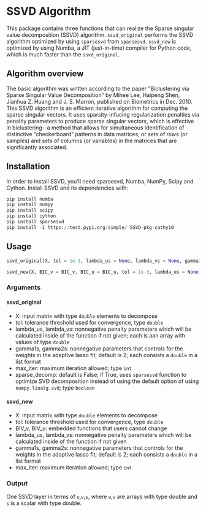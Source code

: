 # SSVD Algorithm

This package contains three functions that can realize the Sparse singular value decomposition (SSVD) algorithm. `ssvd_original` performs the SSVD algorithm optimized by using `sparsesvd` from `sparsesvd`. `ssvd_new` is optimized by using Numba, a JIT (just-in-time) compiler for Python code, which is much faster than the `ssvd_original`.

## Algorithm overview
The basic algorithm was written according to the paper "Biclustering via Sparse Singular Value Decomposition" by Mihee Lee, Haipeng Shen, Jianhua Z. Huang and J. S. Marron, published on Biometrics in Dec. 2010. This SSVD algorithm is an efficient iterative algorithm for computing the sparse singular vectors. It uses sparsity-infucing regularization penalties via penaltiy parameters to produce sparse singular vectors, which is effective in biclustering--a method that allows for simultaneous identification of distinctive “checkerboard” patterns in data matrices, or sets of rows (or samples) and sets of columns (or variables) in the matrices that are significantly associated.

## Installation 

In order to install SSVD, you’ll need sparsesvd, Numba, NumPy, Scipy and Cython.
Install SSVD and its dependencies with:

```python
pip install numba
pip install numpy
pip install scipy
pip install cython
pip install sparsesvd
pip install -i https://test.pypi.org/simple/ SSVD-pkg-cathy10
```

## Usage

```python
ssvd_original(X, tol = 1e-3, lambda_us = None, lambda_vs = None, gamma1s = [2], gamma2s = [2], max_iter = 20, sparse_decomp = False)

ssvd_new(X, BIC_v = BIC_v, BIC_u = BIC_u, tol = 1e-3, lambda_us = None, lambda_vs = None, gamma1s=None, gamma2s=None, max_iter = 20)
```


### Arguments

#### ssvd_original

- X: input matrix with type `double` elements to decompose
- tol: tolerance threshold used for convergence, type `double`
- lambda_us, lambda_vs: nonnegative penalty parameters which will be calculated inside of the function if not given; each is aan array with values of type `double`
- gamma1s, gamma2s: nonnegative parameters that controls for the weights in the adaptive lasso fit; default is 2; each consists a `double` in a list format
- max_iter: maximum iteration allowed; type `int`
- sparse_decomp: default is False; if True, uses `sparsesvd` function to optimize SVD decomposition instead of using the default option of using `numpy.linalg.svd`; type `boolean`

#### ssvd_new

- X: input matrix with type `double` elements to decompose
- tol: tolerance threshold used for convergence, type `double`
- BIV_v, BIV_u: embedded functions that users cannot change
- lambda_us, lambda_vs: nonnegative penalty parameters which will be calculated inside of the function if not given
- gamma1s, gamma2s: nonnegative parameters that controls for the weights in the adaptive lasso fit; default is 2; each consists a `double` in a list format
- max_iter: maximum iteration allowed; type `int`

### Output

One SSVD layer in terms of `u`,`v`,`s`, where `u`,`v` are arrays with type double and `s` is a scalar with type double.

